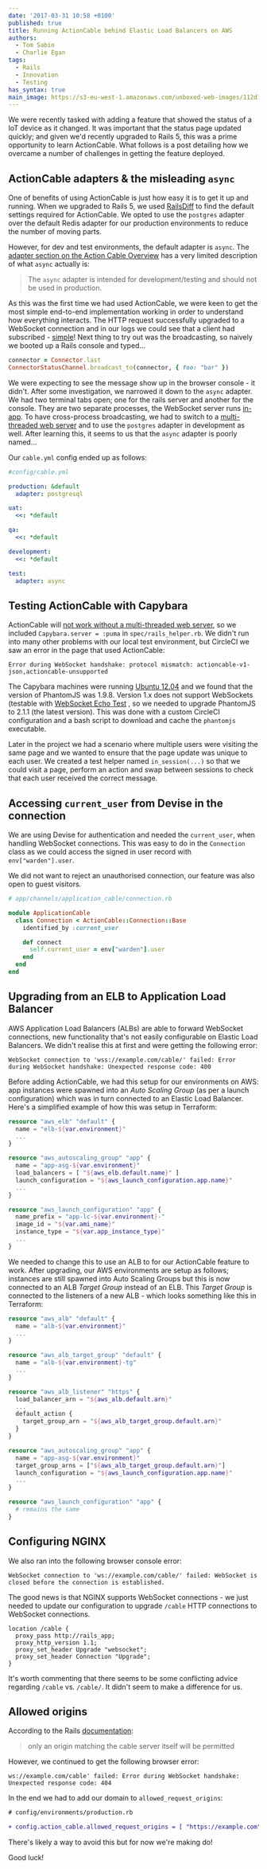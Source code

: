 ```yaml
---
date: '2017-03-31 10:58 +0100'
published: true
title: Running ActionCable behind Elastic Load Balancers on AWS
authors:
  - Tom Sabin
  - Charlie Egan
tags:
  - Rails
  - Innovation
  - Testing
has_syntax: true
main_image: https://s3-eu-west-1.amazonaws.com/unboxed-web-images/112d1cabf6570fdb37bdd5d485e0ff98.png
---
```


We were recently tasked with adding a feature that showed the status of a IoT
device as it changed. It was important that the status page updated quickly;
and given we'd recently upgraded to Rails 5, this was a prime opportunity to
learn ActionCable. What follows is a post detailing how we overcame a number of
challenges in getting the feature deployed.

## ActionCable adapters & the misleading `async`

One of benefits of using ActionCable is just how easy it is to get it up and
running. When we upgraded to Rails 5, we used [RailsDiff](http://railsdiff.org/4.2.8/5.0.2)
to find the default settings required for ActionCable. We opted to use the
`postgres` adapter over the default Redis adapter for our production
environments to reduce the number of moving parts.

However, for dev and test environments, the default adapter is `async`. The
[adapter section on the Action Cable Overview](http://edgeguides.rubyonrails.org/action_cable_overview.html#subscription-adapter)
has a very limited description of what `async` actually is:

> The `async` adapter is intended for development/testing and should not be used
> in production.

As this was the first time we had used ActionCable, we were keen to get the
most simple end-to-end implementation working in order to understand how
everything interacts. The HTTP request successfully upgraded to a WebSocket
connection and in our logs we could see that a client had subscribed -
[simple](https://s3-eu-west-1.amazonaws.com/unboxed-web-image-uploader/6330fa247262b94e475d9cf5cc1c45ba.jpg)!
Next thing to try out was the broadcasting, so naively we booted up a Rails
console and typed...

```ruby
connector = Connector.last
ConnectorStatusChannel.broadcast_to(connector, { foo: "bar" })
```

We were expecting to see the message show up in the browser console - it
didn't. After some investigation, we narrowed it down to the `async` adapter.
We had two terminal tabs open; one for the rails server and another for the
console. They are two separate processes, the WebSocket server runs
[in-app](http://edgeguides.rubyonrails.org/action_cable_overview.html#in-app).
To have cross-process broadcasting, we had to switch to a
[multi-threaded web server](http://edgeguides.rubyonrails.org/action_cable_overview.html#deployment)
and to use the `postgres` adapter in development as well. After learning this,
it seems to us that the `async` adapter is poorly named...

Our `cable.yml` config ended up as follows:

```yaml
#config/cable.yml

production: &default
  adapter: postgresql

uat:
  <<: *default

qa:
  <<: *default

development:
  <<: *default

test:
  adapter: async
```

## Testing ActionCable with Capybara

ActionCable will [not work without a multi-threaded web server](http://edgeguides.rubyonrails.org/action_cable_overview.html#deployment),
so we included `Capybara.server = :puma` in `spec/rails_helper.rb`. We didn't
run into many other problems with our local test environment, but CircleCI we
saw an error in the page that used ActionCable:

```
Error during WebSocket handshake: protocol mismatch: actioncable-v1-json,actioncable-unsupported
```

The Capybara machines were running [Ubuntu 12.04](https://circleci.com/docs/1.0/build-image-precise/)
and we found that the version of PhantomJS was 1.9.8. Version 1.x does not
support WebSockets (testable with [WebSocket Echo Test](http://www.websocket.org/echo.html)
, so we needed to upgrade PhantomJS to 2.1.1 (the latest version). This was done with a
custom CircleCI configuration and a bash script to download and cache the
`phantomjs` executable.

<script src="https://gist.github.com/tomsabin/f4b809db61186914f89a7f1ab2585300.js"></script>

Later in the project we had a scenario where multiple users were visiting the
same page and we wanted to ensure that the page update was unique to each user.
We created a test helper named `in_session(...)` so that we could visit a page,
perform an action and swap between sessions to check that each user received
the correct message.

<script src="https://gist.github.com/tomsabin/652be7272c9829bde9f4409e95ae57bd.js"></script>

## Accessing `current_user` from Devise in the connection

We are using Devise for authentication and needed the `current_user`, when
handling WebSocket connections. This was easy to do in the `Connection` class
as we could access the signed in user record with `env["warden"].user`.

We did not want to reject an unauthorised connection, our feature was also open
to guest visitors.

```ruby
# app/channels/application_cable/connection.rb

module ApplicationCable
  class Connection < ActionCable::Connection::Base
    identified_by :current_user

    def connect
      self.current_user = env["warden"].user
    end
  end
end
```

## Upgrading from an ELB to Application Load Balancer

AWS Application Load Balancers (ALBs) are able to forward WebSocket
connections, new functionality that's not easily configurable on Elastic Load
Balancers. We didn't realise this at first and were getting the following error:

```
WebSocket connection to 'wss://example.com/cable/' failed: Error during WebSocket handshake: Unexpected response code: 400
```

Before adding ActionCable, we had this setup for our
environments on AWS: app instances were spawned into an *Auto Scaling Group*
(as per a launch configuration) which was in turn connected to an Elastic Load
Balancer. Here's a simplified example of how this was setup in Terraform:

```tf
resource "aws_elb" "default" {
  name = "elb-${var.environment}"
  ...
}

resource "aws_autoscaling_group" "app" {
  name = "app-asg-${var.environment}"
  load_balancers = [ "${aws_elb.default.name}" ]
  launch_configuration = "${aws_launch_configuration.app.name}"
  ...
}

resource "aws_launch_configuration" "app" {
  name_prefix = "app-lc-${var.environment}-"
  image_id = "${var.ami_name}"
  instance_type = "${var.app_instance_type}"
  ...
}
```

We needed to change this to use an ALB to for our ActionCable feature to work.
After upgrading, our AWS environments are setup as follows; instances are still
spawned into Auto Scaling Groups but this is now connected to an ALB
*Target Group* instead of an ELB. This *Target Group* is connected to the
listeners of a new ALB - which looks something like this in Terraform:

```tf
resource "aws_alb" "default" {
  name = "alb-${var.environment}"
  ...
}

resource "aws_alb_target_group" "default" {
  name = "alb-${var.environment}-tg"
  ...
}

resource "aws_alb_listener" "https" {
  load_balancer_arn = "${aws_alb.default.arn}"
  ...
  default_action {
    target_group_arn = "${aws_alb_target_group.default.arn}"
  }
}

resource "aws_autoscaling_group" "app" {
  name = "app-asg-${var.environment}"
  target_group_arns = ["${aws_alb_target_group.default.arn}"]
  launch_configuration = "${aws_launch_configuration.app.name}"
  ...
}

resource "aws_launch_configuration" "app" {
  # remains the same
}
```

## Configuring NGINX

We also ran into the following browser console error:

```
WebSocket connection to 'ws://example.com/cable/' failed: WebSocket is closed before the connection is established.
```

The good news is that NGINX supports WebSocket connections - we just needed to
update our configuration to upgrade `/cable` HTTP connections to WebSocket
connections.

```nginx
location /cable {
  proxy_pass http://rails_app;
  proxy_http_version 1.1;
  proxy_set_header Upgrade "websocket";
  proxy_set_header Connection "Upgrade";
}
```

It's worth commenting that there seems to be some conflicting advice regarding
`/cable` vs. `/cable/`. It didn't seem to make a difference for us.


## Allowed origins

According to the Rails [documentation](https://github.com/rails/rails/tree/5-1-stable/actioncable#allowed-request-origins):

> only an origin matching the cable server itself will be permitted

However, we continued to get the following browser error:

```
ws://example.com/cable' failed: Error during WebSocket handshake: Unexpected response code: 404
```

In the end we had to add our domain to `allowed_request_origins`:

```diff
# config/environments/production.rb

+ config.action_cable.allowed_request_origins = [ "https://example.com" ]
```

There's likely a way to avoid this but for now we're making do!

Good luck!
